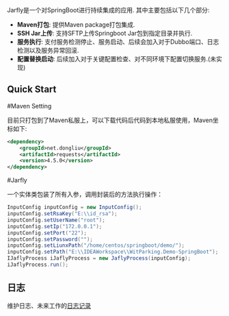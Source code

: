 Jarfly是一个对SpringBoot进行持续集成的应用.
其中主要包括以下几个部分:
* **Maven打包**: 提供Maven package打包集成.
* **SSH Jar上传**: 支持SFTP上传Springboot Jar包到指定目录并执行.
* **服务执行**: 支付服务检测停止、服务启动、后续会加入对于Dubbo端口、日志检测以及服务异常回滚.
* **配置替换启动**: 后续加入对于关键配置检查、对不同环境下配置切换服务.(未实现)

## Quick Start

#Maven Setting

目前只打包到了Maven私服上，可以下载代码后代码到本地私服使用，Maven坐标如下:

```xml
<dependency>
    <groupId>net.dongliu</groupId>
    <artifactId>requests</artifactId>
    <version>4.5.0</version>
</dependency>
```
#Jarfly

一个实体类包装了所有入参，调用封装后的方法执行操作：
```java
InputConfig inputConfig = new InputConfig();
inputConfig.setRsaKey("E:\\id_rsa");
inputConfig.setUserName("root");
inputConfig.setIp("172.0.0.1");
inputConfig.setPort("22");
inputConfig.setPassword("");
inputConfig.setLiunxPath("/home/centos/springboot/demo/");
inputConfig.setPath("E:\\IDEAWorkspace\\WitParking.Demo-SpringBoot");
IJaflyProcess iJaflyProcess = new JaflyProcess(inputConfig);
iJaflyProcess.run();
```

## 日志
维护日志、未来工作的[日志记录](./LOG.md)

